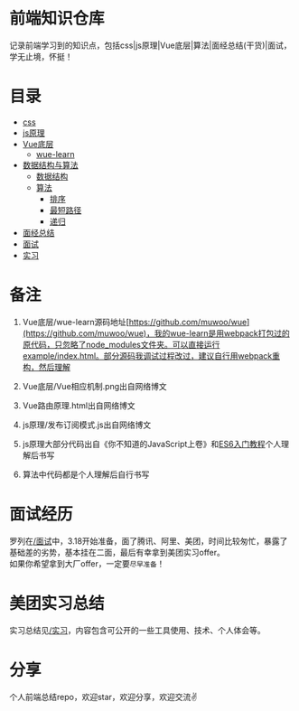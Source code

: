 # 前端知识仓库
记录前端学习到的知识点，包括css|js原理|Vue底层|算法|面经总结(干货)|面试，学无止境，怀挺！

# 目录
- [css](./css)
- [js原理](./js原理)
- [Vue底层](./Vue底层)
  - [wue-learn](./Vue底层/wue-learn)
- [数据结构与算法](./数据结构与算法)
  - [数据结构](./数据结构与算法/数据结构)
  - [算法](./数据结构与算法/算法)
  	- [排序](./数据结构与算法/算法/排序)
  	- [最短路径](./数据结构与算法/算法/最短路径)
  	- [递归](./数据结构与算法/算法/递归)
- [面经总结](./面经总结)
- [面试](./面试)
- [实习](./实习)

# 备注

1. Vue底层/wue-learn源码地址[https://github.com/muwoo/wue](https://github.com/muwoo/wue)，我的wue-learn是用webpack打包过的原代码，只忽略了node_modules文件夹。可以直接运行example/index.html。部分源码我调试过程改过，建议自行用webpack重构，然后理解

2. Vue底层/Vue相应机制.png出自网络博文

3. Vue路由原理.html出自网络博文

4. js原理/发布订阅模式.js出自网络博文

5. js原理大部分代码出自《你不知道的JavaScript上卷》和[ES6入门教程](https://es6.ruanyifeng.com/)个人理解后书写

6. 算法中代码都是个人理解后自行书写

# 面试经历

罗列在[/面试](/面试)中，3.18开始准备，面了腾讯、阿里、美团，时间比较匆忙，暴露了基础差的劣势，基本挂在二面，最后有幸拿到美团实习offer。  
如果你希望拿到大厂offer，一定要`尽早准备`！

# 美团实习总结

实习总结见[/实习](/实习)，内容包含可公开的一些工具使用、技术、个人体会等。

# 分享

个人前端总结repo，欢迎star，欢迎分享，欢迎交流:v: